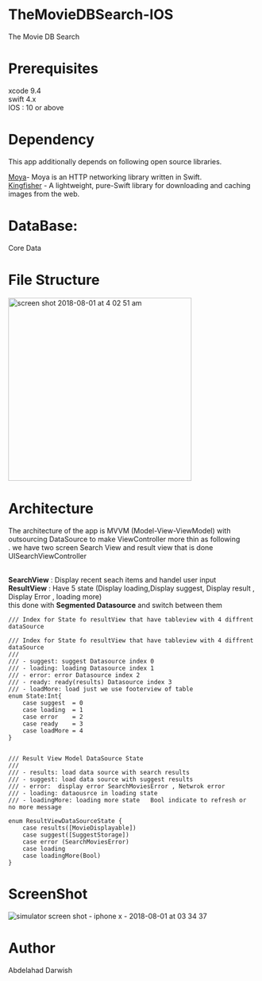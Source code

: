 # TheMovieDBSearch-IOS
The Movie DB Search 


# Prerequisites
xcode 9.4 <br />
swift 4.x <br />
IOS : 10 or above<br />

# Dependency
This app additionally depends on following open source libraries.

[Moya](https://github.com/Moya/Moya)-   Moya is an HTTP networking library written in Swift.<br />
[Kingfisher](https://github.com/onevcat/Kingfisher) - A lightweight, pure-Swift library for downloading and caching images from the web.

# DataBase:
   Core Data
   
# File Structure
   <img width="369" alt="screen shot 2018-08-01 at 4 02 51 am" src="https://user-images.githubusercontent.com/32923534/43496907-1286436e-9540-11e8-9975-ade11b32147b.png">  


# Architecture
The architecture of the app is MVVM (Model-View-ViewModel)  with outsourcing DataSource to make  ViewController more thin as following<br /> . we have two screen Search View and result view that is done UISearchViewController <br /><br />

 **SearchView** :  Display recent seach items and handel user input <br />
 **ResultView** :  Have 5 state (Display loading,Display suggest, Display result , Display Error , loading more) <br />
    this done with **Segmented Datasource** and switch between them 
    
    /// Index for State fo resultView that have tableview with 4 diffrent dataSource

```
/// Index for State fo resultView that have tableview with 4 diffrent dataSource
///
/// - suggest: suggest Datasource index 0
/// - loading: loading Datasource index 1
/// - error: error Datasource index 2
/// - ready: ready(results) Datasource index 3
/// - loadMore: load just we use footerview of table
enum State:Int{
    case suggest  = 0
    case loading  = 1
    case error    = 2
    case ready    = 3
    case loadMore = 4
}


/// Result View Model DataSource State
///
/// - results: load data source with search results
/// - suggest: load data source with suggest results
/// - error:  display error SearchMoviesError , Netwrok error
/// - loading: dataousrce in loading state
/// - loadingMore: loading more state   Bool indicate to refresh or  no more message

enum ResultViewDataSourceState {
    case results([MovieDisplayable])
    case suggest([SuggestStorage])
    case error (SearchMoviesError)
    case loading
    case loadingMore(Bool)
}

```

# ScreenShot

![simulator screen shot - iphone x - 2018-08-01 at 03 34 37](https://user-images.githubusercontent.com/32923534/43496148-08a87686-953c-11e8-905c-d77e88d7f9c8.png)

# Author
Abdelahad Darwish
